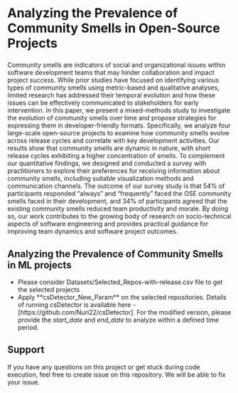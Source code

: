 # Analyzing the Prevalence of Community Smells in Open-Source Projects

### 
Community smells are indicators of social and organizational issues within software development
teams that may hinder collaboration and impact project success. While prior studies have focused
on identifying various types of community smells using metric-based and qualitative analyses, limited
research has addressed their temporal evolution and how these issues can be effectively communicated to
stakeholders for early intervention. In this paper, we present a mixed-methods study to investigate the
evolution of community smells over time and propose strategies for expressing them in developer-friendly
formats. Specifically, we analyze four large-scale open-source projects to examine how community smells
evolve across release cycles and correlate with key development activities. Our results show that community
smells are dynamic in nature, with short release cycles exhibiting a higher concentration of smells.
To complement our quantitative findings, we designed and conducted a survey with practitioners to
explore their preferences for receiving information about community smells, including suitable visualization
methods and communication channels. The outcome of our survey study is that 54% of participants
responded “always” and “frequently” faced the OSE community smells faced in their development, and
34% of participants agreed that the existing community smells reduced team productivity and morale.
By doing so, our work contributes to the growing body of research on socio-technical aspects of software
engineering and provides practical guidance for improving team dynamics and software project outcomes.

## Analyzing the Prevalence of Community Smells in ML projects
<ul>
    <li>Please consider Datasets/Selected_Repos-with-release.csv file to get the selected projects</li>
    <li>Apply **csDetector_New_Param** on the selected repositories. Details of running csDetector is available here - [https://github.com/Nuri22/csDetector]. For the modified version, please provide the <i>start_date</i> and <i>end_date</i> to analyze within a defined time period.  </li>
</ul>


## Support

If you have any questions on this project or get stuck during code execution, feel free to create issue on this repository. We will be able to fix your issue.
